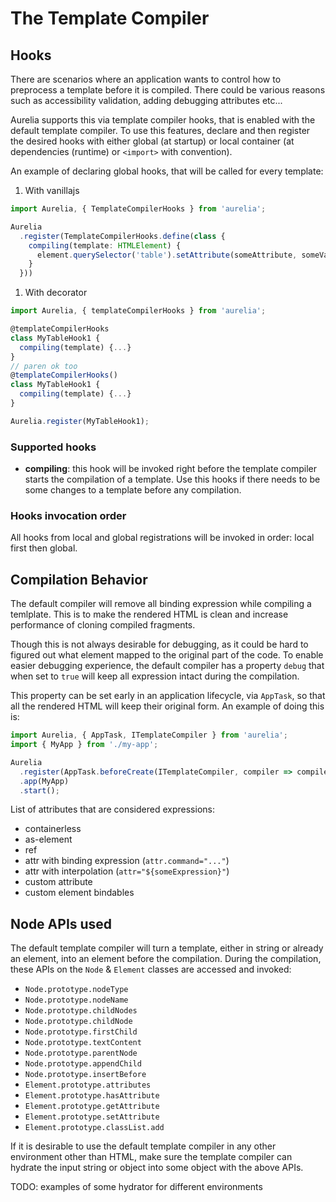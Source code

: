# The Template Compiler

## Hooks

There are scenarios where an application wants to control how to preprocess a template before it is compiled. There could be various reasons such as accessibility validation, adding debugging attributes etc...

Aurelia supports this via template compiler hooks, that is enabled with the default template compiler. To use this features, declare and then register the desired hooks with either global \(at startup\) or local container \(at dependencies \(runtime\) or `<import>` with convention\).

An example of declaring global hooks, that will be called for every template:

1. With vanillajs

```typescript
import Aurelia, { TemplateCompilerHooks } from 'aurelia';

Aurelia
  .register(TemplateCompilerHooks.define(class {
    compiling(template: HTMLElement) {
      element.querySelector('table').setAttribute(someAttribute, someValue);
    }
  }))
```

1. With decorator

```typescript
import Aurelia, { templateCompilerHooks } from 'aurelia';

@templateCompilerHooks
class MyTableHook1 {
  compiling(template) {...}
}
// paren ok too
@templateCompilerHooks()
class MyTableHook1 {
  compiling(template) {...}
}

Aurelia.register(MyTableHook1);
```

### Supported hooks

* **compiling**: this hook will be invoked right before the template compiler starts the compilation of a template. Use this hooks if there needs to be some changes to a template before any compilation.

### Hooks invocation order

All hooks from local and global registrations will be invoked in order: local first then global.

## Compilation Behavior

The default compiler will remove all binding expression while compiling a temlplate. This is to make the rendered HTML is clean and increase performance of cloning compiled fragments.

Though this is not always desirable for debugging, as it could be hard to figured out what element mapped to the original part of the code. To enable easier debugging experience, the default compiler has a property `debug` that when set to `true` will keep all expression intact during the compilation.

This property can be set early in an application lifecycle, via `AppTask`, so that all the rendered HTML will keep their original form. An example of doing this is:

```typescript
import Aurelia, { AppTask, ITemplateCompiler } from 'aurelia';
import { MyApp } from './my-app';

Aurelia
  .register(AppTask.beforeCreate(ITemplateCompiler, compiler => compiler.debug = true))
  .app(MyApp)
  .start();
```

List of attributes that are considered expressions:

* containerless
* as-element
* ref
* attr with binding expression \(`attr.command="..."`\)
* attr with interpolation \(`attr="${someExpression}"`\)
* custom attribute
* custom element bindables

## Node APIs used

The default template compiler will turn a template, either in string or already an element, into an element before the compilation. During the compilation, these APIs on the `Node` & `Element` classes are accessed and invoked:

- `Node.prototype.nodeType`
- `Node.prototype.nodeName`
- `Node.prototype.childNodes`
- `Node.prototype.childNode`
- `Node.prototype.firstChild`
- `Node.prototype.textContent`
- `Node.prototype.parentNode`
- `Node.prototype.appendChild`
- `Node.prototype.insertBefore`
- `Element.prototype.attributes`
- `Element.prototype.hasAttribute`
- `Element.prototype.getAttribute`
- `Element.prototype.setAttribute`
- `Element.prototype.classList.add`

If it is desirable to use the default template compiler in any other environment other than HTML, make sure the template compiler can hydrate the input string or object into some object with the above APIs.

TODO: examples of some hydrator for different environments
